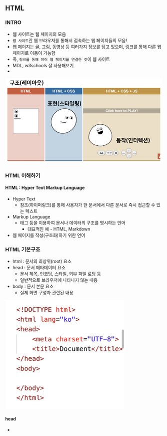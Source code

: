 ## HTML
### INTRO
- 웹 사이트는 웹 페이지의 모음
- `웹 사이트`란 웹 브라우저를 통해서 접속하는 웹 페이지들의 모음!
- 웹 페이지는 글, 그림, 동영상 등 여러가지 정보를 담고 있으며, 링크를 통해 다른 웹 페이지로 이동이 가능함
- 즉, `링크를 통해 여러 웹 페이지를 연결한 것`이 웹 사이트
- MDL, w3schools 잘 사용해보기
- 
![레이아웃](../image/HTML_CSS//캡처_1.PNG)

### HTML 이해하기
#### HTML : Hyper Text Markup Language
- Hyper Text
  - 참조(하이퍼링크)를 통해 사용자가 한 문서에서 다른 문서로 즉시 접근할 수 있는 텍스트
- Markup Language
  - 태그 등을 이용하여 문서나 데이터의 구조를 명시하는 언어
    - 대표적인 예 - HTML, Markdown
- 웹 페이지를 작성(구조화)하기 위한 언어

### HTML 기본구조
- html : 문서의 최상위(root) 요소
- head : 문서 메타데이터 요소
  - 문서 제목, 인코딩, 스타일, 외부 파일 로딩 등
  - 일반적으로 브라우저에 나타나지 않는 내용
- body : 문서 본문 요소
  - 실제 화면 구성과 관련된 내용

![기본구조](../image/HTML_CSS//캡처_2.PNG)

#### head
- <title> : 브라우저 상단 타이틀
- <link> : 외부 리소스 연결 요소(CSS파일 등)
- <style> : CSS 직접 작성

![head](../image/HTML_CSS//캡처_3.PNG)

#### 요소(element)
- HTML의 요소는 태그와 내용(contents)으로 구성되어 있다.
  - 열었으면, 닫아야 한다.
  - 모든 내용은 태그로 감싸져 있어야 한다.

![요소](../image/HTML_CSS//캡처_4.PNG)

- HTML 요소는 시작 태그와 종료 태그 그리고 태그 사이에 위치한 내용으로 구성
  - 태그는 컨텐츠(내용)을 감싸는 것으로 그 정보의 성격과 의미를 정의
- 내용이 없는 태그들
  - br,hr,img,input,link,meta
- 요소는 중첩(nested) 될 수 있음
  - 요소의 중첩을 통해 하나의 문서를 구조화
  - 여는 태그와 닫는 태그의 쌍을 잘 확인해야함
    - 오류를 반환하는 것이 아닌 그냥 레이아웃이 깨진 상태로 출력되기 때문에, 디버깅이 힘들어 질 수 있음
#### 속성(attribute)
- 각 태그별로 사용할 수 있는 속성이 다르다.
- 속성은 속성명과 속성값을 이루어져 있다.
  
![속성](../image/HTML_CSS//캡처_5.PNG)

- 속성을 통해 태그의 부가적인 정보를 설정할 수 있음
- 요소는 속성을 가질 수 있으며, 경로나 크기와 같은 추가적인 정보를 제공
- 요소의 시작 태그에 작성하여 보통 이름과 같이 하나의 쌍으로 존재
- 태그와 상관없이 사용 가능한 속성(HTML Global Attribute)들도 있음

##### HTML Global Attribute
- 모든 HTML 요소가 공통으로 사용할 수 있는 대표적인 속성
  - id : 문서 전체에서 유일한 고유 식별자 지정
  - class: 공백으로 구분된 해당 요소의 클래스의 목록(css,js에서 요소를 선택하거나 접근)
  - style : inline 스타일



### HTML 문서 구조화

## CSS

### CSS 이해하기

### CSS Selectors

### CSS 단위

### CSS 상속